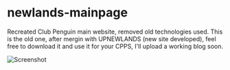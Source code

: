 # newlands-mainpage
Recreated Club Penguin main website, removed old technologies used.
This is the old one, after mergin with UPNEWLANDS (new site developed), feel free to download it and use it for your CPPS, I'll upload a working blog soon.

![Screenshot](https://media.discordapp.net/attachments/841197221578801172/1010336898914451528/unknown.png?width=762&height=559)


